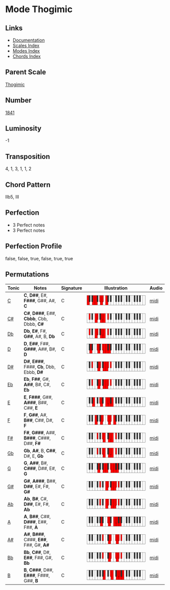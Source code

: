 # Mode Thogimic

## Links

- [Documentation](README.md)
- [Scales Index](Scales.md)
- [Modes Index](Modes.md)
- [Chords Index](Chords.md)

## Parent Scale

[Thogimic](ScaleThogimic.md)

## Number

[1841](https://ianring.com/musictheory/scales/1841)

## Luminosity

-1

## Transposition

4, 1, 3, 1, 1, 2

## Chord Pattern

IIb5, III

## Perfection

- 3 Perfect notes
- 3 Perfect notes

## Perfection Profile

false, false, true, false, true, true

## Permutations

| Tonic | Notes | Signature | Illustration | Audio |
|-------|-------|-----------|--------------|-------|
| [C](ModeCNaturalThogimic.md) | **C**, **D##**, E#, **F###**, G##, A#, **C** | C | ![CNaturalThogimic](ModeCNaturalThogimic.png) | [midi](https://github.com/edipermadi/music/blob/main/docs/ModeCNaturalThogimic.mid?raw=true) |
| [C#](ModeCSharpThogimic.md) | **C#**, **D###**, E##, **Cbbb**, Cbb, Dbbb, **C#** | C | ![CSharpThogimic](ModeCSharpThogimic.png) | [midi](https://github.com/edipermadi/music/blob/main/docs/ModeCSharpThogimic.mid?raw=true) |
| [Db](ModeDFlatThogimic.md) | **Db**, **E#**, F#, **G##**, A#, B, **Db** | C | ![DFlatThogimic](ModeDFlatThogimic.png) | [midi](https://github.com/edipermadi/music/blob/main/docs/ModeDFlatThogimic.mid?raw=true) |
| [D](ModeDNaturalThogimic.md) | **D**, **E##**, F##, **G###**, A##, B#, **D** | C | ![DNaturalThogimic](ModeDNaturalThogimic.png) | [midi](https://github.com/edipermadi/music/blob/main/docs/ModeDNaturalThogimic.mid?raw=true) |
| [D#](ModeDSharpThogimic.md) | **D#**, **E###**, F###, **Cb**, Dbb, Ebbb, **D#** | C | ![DSharpThogimic](ModeDSharpThogimic.png) | [midi](https://github.com/edipermadi/music/blob/main/docs/ModeDSharpThogimic.mid?raw=true) |
| [Eb](ModeEFlatThogimic.md) | **Eb**, **F##**, G#, **A##**, B#, C#, **Eb** | C | ![EFlatThogimic](ModeEFlatThogimic.png) | [midi](https://github.com/edipermadi/music/blob/main/docs/ModeEFlatThogimic.mid?raw=true) |
| [E](ModeENaturalThogimic.md) | **E**, **F###**, G##, **A###**, B##, C##, **E** | C | ![ENaturalThogimic](ModeENaturalThogimic.png) | [midi](https://github.com/edipermadi/music/blob/main/docs/ModeENaturalThogimic.mid?raw=true) |
| [F](ModeFNaturalThogimic.md) | **F**, **G##**, A#, **B##**, C##, D#, **F** | C | ![FNaturalThogimic](ModeFNaturalThogimic.png) | [midi](https://github.com/edipermadi/music/blob/main/docs/ModeFNaturalThogimic.mid?raw=true) |
| [F#](ModeFSharpThogimic.md) | **F#**, **G###**, A##, **B###**, C###, D##, **F#** | C | ![FSharpThogimic](ModeFSharpThogimic.png) | [midi](https://github.com/edipermadi/music/blob/main/docs/ModeFSharpThogimic.mid?raw=true) |
| [Gb](ModeGFlatThogimic.md) | **Gb**, **A#**, B, **C##**, D#, E, **Gb** | C | ![GFlatThogimic](ModeGFlatThogimic.png) | [midi](https://github.com/edipermadi/music/blob/main/docs/ModeGFlatThogimic.mid?raw=true) |
| [G](ModeGNaturalThogimic.md) | **G**, **A##**, B#, **C###**, D##, E#, **G** | C | ![GNaturalThogimic](ModeGNaturalThogimic.png) | [midi](https://github.com/edipermadi/music/blob/main/docs/ModeGNaturalThogimic.mid?raw=true) |
| [G#](ModeGSharpThogimic.md) | **G#**, **A###**, B##, **D##**, E#, F#, **G#** | C | ![GSharpThogimic](ModeGSharpThogimic.png) | [midi](https://github.com/edipermadi/music/blob/main/docs/ModeGSharpThogimic.mid?raw=true) |
| [Ab](ModeAFlatThogimic.md) | **Ab**, **B#**, C#, **D##**, E#, F#, **Ab** | C | ![AFlatThogimic](ModeAFlatThogimic.png) | [midi](https://github.com/edipermadi/music/blob/main/docs/ModeAFlatThogimic.mid?raw=true) |
| [A](ModeANaturalThogimic.md) | **A**, **B##**, C##, **D###**, E##, F##, **A** | C | ![ANaturalThogimic](ModeANaturalThogimic.png) | [midi](https://github.com/edipermadi/music/blob/main/docs/ModeANaturalThogimic.mid?raw=true) |
| [A#](ModeASharpThogimic.md) | **A#**, **B###**, C###, **E##**, F##, G#, **A#** | C | ![ASharpThogimic](ModeASharpThogimic.png) | [midi](https://github.com/edipermadi/music/blob/main/docs/ModeASharpThogimic.mid?raw=true) |
| [Bb](ModeBFlatThogimic.md) | **Bb**, **C##**, D#, **E##**, F##, G#, **Bb** | C | ![BFlatThogimic](ModeBFlatThogimic.png) | [midi](https://github.com/edipermadi/music/blob/main/docs/ModeBFlatThogimic.mid?raw=true) |
| [B](ModeBNaturalThogimic.md) | **B**, **C###**, D##, **E###**, F###, G##, **B** | C | ![BNaturalThogimic](ModeBNaturalThogimic.png) | [midi](https://github.com/edipermadi/music/blob/main/docs/ModeBNaturalThogimic.mid?raw=true) |
